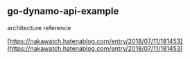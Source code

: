 ## go-dynamo-api-example

architecture reference

[https://nakawatch.hatenablog.com/entry/2018/07/11/181453](https://nakawatch.hatenablog.com/entry/2018/07/11/181453)
